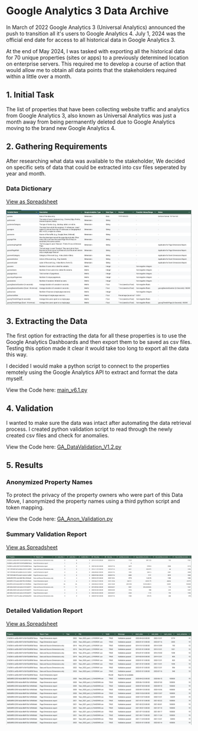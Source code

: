 # Google Analytics 3 Data Archive

In March of 2022 Google Analytics 3 (Universal Analytics) announced the push to transition all it's users to Google Analytics 4. July 1, 2024 was the official end date for access to all historical data in Google Analytics 3.

At the end of May 2024, I was tasked with exporting all the historical data for 70 unique properties (sites or apps) to a previously determined location on enterprise servers. This required me to develop a course of action that would allow me to obtain all data points that the stakeholders required within a little over a month.

## 1. Initial Task

The list of properties that have been collecting website traffic and analytics from Google Analytics 3, also known as Universal Analytics was just a month away from being permanently deleted due to Google Analytics moving to the brand new Google Analytics 4.

## 2. Gathering Requirements

After researching what data was available to the stakeholder, We decided on specific sets of data that could be extracted into csv files seperated by year and month.

### Data Dictionary

[View as Spreadsheet](https://docs.google.com/spreadsheets/d/13eqFhGQ_bdxNRTU8BlooypEwH7F9-BJVKpy3hR-SzhQ/edit?usp=sharing)

![CSV Data](/assets/DataDictionary.png)

## 3. Extracting the Data

The first option for extracting the data for all these properties is to use the Google Analytics Dashboards and then export them to be saved as csv files. Testing this option made it clear it would take too long to export all the data this way.

I decided I would make a python script to connect to the properties remotely using the Google Analytics API to extract and format the data myself.

View the Code here: [main_v6.1.py](https://github.com/cdcoonce/Google_Analytics_Data_Archive/blob/master/main_v6.1.py)

## 4. Validation

I wanted to make sure the data was intact after automating the data retrieval process. I created python validation script to read through the newly created csv files and check for anomalies.

View the Code here: [GA_DataValidation_V1.2.py](https://github.com/cdcoonce/Google_Analytics_Data_Archive/blob/master/GA_DataValidation_%20V1.2.py)

## 5. Results

### Anonymized Property Names

To protect the privacy of the property owners who were part of this Data Move, I anonymized the property names using a third python script and token mapping.

View the Code here: [GA_Anon_Validation.py](https://github.com/cdcoonce/Google_Analytics_Data_Archive/blob/master/GA_Anon_Validation.py)

### Summary Validation Report

[View as Spreadsheet](https://docs.google.com/spreadsheets/d/1F05nZMdK5_r98D2E3aJOobeM-Fz4xS3M8UnuvmmGNoE/edit?usp=sharing)

![CSV Data](/assets/SumValidationReport.png)

### Detailed Validation Report

[View as Spreadsheet](https://docs.google.com/spreadsheets/d/1brbFTA92cjV2FmXa69LhpQHLT7anhESjWphB_XoY2Nc/edit?usp=sharing)

![CSV Data](/assets/DetValidationReport.png)